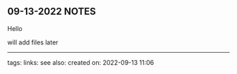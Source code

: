 ## 09-13-2022 NOTES


Hello

will add files later


---
tags:
links:
see also:
created on: 2022-09-13 11:06